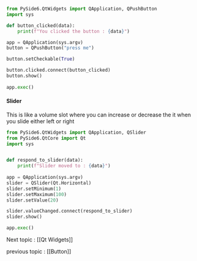 
```python
from PySide6.QtWidgets import QApplication, QPushButton
import sys

def button_clicked(data):
	print(f"You clicked the button : {data}")  

app = QApplication(sys.argv)
button = QPushButton("press me")

button.setCheckable(True)

button.clicked.connect(button_clicked)
button.show()
  
app.exec()
```


#### Slider

This is like a volume slot where you can increase or decrease the it when you slide either left or right

```python
from PySide6.QtWidgets import QApplication, QSlider
from PySide6.QtCore import Qt
import sys


def respond_to_slider(data):
	print(f"Slider moved to : {data}")
 
app = QApplication(sys.argv)
slider = QSlider(Qt.Horizontal)
slider.setMinimum(1)
slider.setMaximum(100)
slider.setValue(20)

slider.valueChanged.connect(respond_to_slider)
slider.show() 

app.exec()
```


Next topic : [[Qt Widgets]]

previous topic : [[Button]]